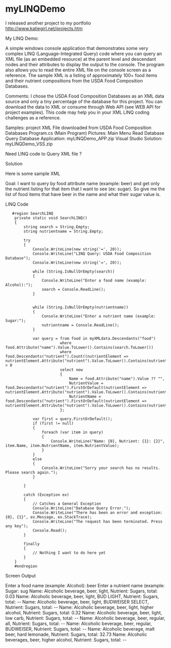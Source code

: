 # myLINQDemo
I released another project to my portfolio http://www.katiegirl.net/projects.htm

My LINQ Demo: 

A simple windows console application that demonstrates some very complex LINQ (Language-Integrated Query) code where you can query an XML file (as an embedded resource) at the parent level and descendant nodes and their attributes to display the output to the console. The program also allows you to read the entire XML file on the console screen as a reference. The sample XML is a listing of approximately 100+ food items and their nutrient compositions from the USDA Food Composition Databases. 

Comments: I chose the USDA Food Composition Databases as an XML data source and only a tiny percentage of the database for this project. You can download the data to XML or consume through Web API (see WEB API for project examples). This code may help you in your XML LINQ coding challenges as a reference. 

Samples: 
project XML File downloaded from USDA Food Composition Databases
Program.cs (Main Program)
Pictures: 
Main Menu
Read Database
Query Database
Application: myLINQDemo_APP.zip
Visual Studio Solution: myLINQDemo_VSS.zip 

Need LINQ code to Query XML file ?

Solution 

Here is some sample XML

<report sr="28" groups="All groups" subset="All foods" end="150" start="0" total="8489">
	<foods>
		<food ndbno="09427" name="Abiyuch, raw" weight="114.0" measure="0.5 cup">
			<nutrients>
				<nutrient nutrient_id="208" nutrient="Energy" unit="kcal" value="79" gm="69.0"/>
				<nutrient nutrient_id="269" nutrient="Sugars, total" unit="g" value="9.75" gm="8.55"/>
				<nutrient nutrient_id="204" nutrient="Total lipid (fat)" unit="g" value="0.11" gm="0.1"/>
				<nutrient nutrient_id="205" nutrient="Carbohydrate, by difference" unit="g" value="20.06" gm="17.6"/>
			</nutrients>
		</food>
		</foods>
</reports>

Goal: I want to query by food attribute name (example: beer) and get only the nutrient listing for that item that I want to see (ex: sugar). So give me the list of food items that have beer in the name and what their sugar value is.

LINQ Code


       #region SearchLINQ
        private static void SearchLINQ()
        {
            string search = String.Empty;
            string nutrientname = String.Empty;

            try
            {
                Console.WriteLine(new string('=', 20));
                Console.WriteLine("LINQ Query: USDA Food Composition Database");
                Console.WriteLine(new string('=', 20));

                while (String.IsNullOrEmpty(search))
                {
                    Console.WriteLine("Enter a food name (example: Alcohol):");
                    search = Console.ReadLine();
                }


                while (String.IsNullOrEmpty(nutrientname))
                {
                    Console.WriteLine("Enter a nutrient name (example: Sugar:");
                    nutrientname = Console.ReadLine();
                }

                var query = from food in myXMLdata.Descendants("food")
                            where food.Attribute("name").Value.ToLower().Contains(search.ToLower())                           
                            where food.Descendants("nutrient").Count((nutrientElement => nutrientElement.Attribute("nutrient").Value.ToLower().Contains(nutrientname.ToLower()))) > 0
                            select new
                            {
                                Name = food.Attribute("name").Value ?? "",
                                NutrientValue = food.Descendants("nutrient").FirstOrDefault(nutrientElement => nutrientElement.Attribute("nutrient").Value.ToLower().Contains(nutrientname.ToLower())).Attribute("value").Value,
                                NutrientName = food.Descendants("nutrient").FirstOrDefault(nutrientElement => nutrientElement.Attribute("nutrient").Value.ToLower().Contains(nutrientname.ToLower())).Attribute("nutrient").Value
                            };
                
                var first = query.FirstOrDefault();
                if (first != null)
                {
                    foreach (var item in query)
                    {
                        Console.WriteLine("Name: {0}, Nutrient: {1}: {2}", item.Name, item.NutrientName, item.NutrientValue);
                    }
                }
                else
                {
                    Console.WriteLine("Sorry your search has no results. Please search again.");
                }

            }

            catch (Exception ex)
            {
                // Catches a General Exception
                Console.WriteLine("Database Query Error.");
                Console.WriteLine("There has been an error and exception: {0}, {1}", ex.Message, ex.StackTrace);
                Console.WriteLine("The request has been terminated. Press any key");
                Console.Read();
            }

            finally
            {
                // Nothing I want to do here yet
            }
        }
        #endregion




Screen Output


Enter a food name (example: Alcohol):
beer
Enter a nutrient name (example: Sugar:
sug
Name: Alcoholic beverage, beer, light, Nutrient: Sugars, total: 0.03
Name: Alcoholic beverage, beer, light, BUD LIGHT, Nutrient: Sugars, total: --
Name: Alcoholic beverage, beer, light, BUDWEISER SELECT, Nutrient: Sugars, total: --
Name: Alcoholic beverage, beer, light, higher alcohol, Nutrient: Sugars, total: 0.32
Name: Alcoholic beverage, beer, light, low carb, Nutrient: Sugars, total: --
Name: Alcoholic beverage, beer, regular, all, Nutrient: Sugars, total: --
Name: Alcoholic beverage, beer, regular, BUDWEISER, Nutrient: Sugars, total: --
Name: Alcoholic beverage, malt beer, hard lemonade, Nutrient: Sugars, total: 32.73
Name: Alcoholic beverages, beer, higher alcohol, Nutrient: Sugars, total: --

